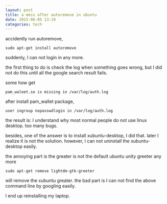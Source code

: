 ```yaml
---
layout: post
title: a mess after autoremove in ubuntu
date: 2015-06-05 13:19 
categories: tech 
---
```


accidently run autoremove,

    sudo apt-get install autoremove

suddenly, I can not login in any more.

the first thing to do is check the log when something goes wrong, but I did not do this until all the google search result fails.

some how get 

    pam_waleet.so is missing in /var/log/auth.log

after install pam_wallet package, 

    user ingroup nopasswdlogin in /var/log/auth.log

the result is: I understand why most normal people do not use linux desktop. too many bugs.

besides, one of the answer is to install xubuntu-desktop, I did that. 
later I realize it is not the solution. however, I can not uninstall the xubuntu-desktop easily.

the annoying part is the greater is not the default ubuntu unity greeter any more

    sudo apt-get remove lightdm-gtk-greeter

will remove the xubuntu greater. the bad part is I can not find the above command line by googling easily.

I end up reinstalling my laptop.




